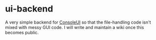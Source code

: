 # ui-backend
A very simple backend for [ConsoleUI](https://github.com/SaturnXgaming/ConsoleUI)
so that the file-handling code isn't mixed with messy GUI code. I will write and
maintain a wiki once this becomes public.
